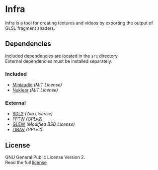 # Infra
Infra is a tool for creating textures and videos by exporting the output of GLSL fragment shaders.

## Dependencies
Included dependencies are located in the `src` directory.  
External dependencies must be installed separately.

### Included
- [Miniaudio](https://miniaud.io/) *(MIT License)*
- [Nuklear](https://github.com/Immediate-Mode-UI/Nuklear) *(MIT License)*

### External
- [SDL2](https://www.libsdl.org/) *(Zlib License)*
- [FFTW](http://www.fftw.org/) *(GPLv2)*
- [GLEW](https://github.com/nigels-com/glew) *(Modified BSD License)*
- [LIBAV](https://libav.org/) *(GPLv2)*

## License
GNU General Public License Version 2.  
Read the full [license](LICENSE)
